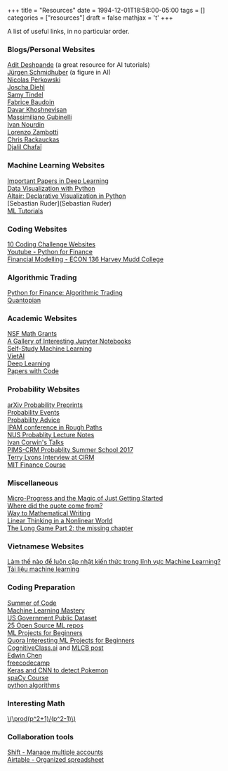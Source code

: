 +++
title = "Resources"
date = 1994-12-01T18:58:00-05:00
tags = []
categories = ["resources"]
draft = false
mathjax = 't'
+++

A list of useful links, in no particular order.

<!--more-->


### Blogs/Personal Websites
[Adit Deshpande](https://adeshpande3.github.io/adeshpande3.github.io/) (a great resource for AI tutorials)  
[Jürgen Schmidhuber](http://people.idsia.ch/~juergen/) (a figure in AI)  
[Nicolas Perkowski](https://www.mathematik.hu-berlin.de/de/forschung/forschungsgebiete/stochastik/stoch-employees/hp-perkowski/teaching)  
[Joscha Diehl](http://personal-homepages.mis.mpg.de/diehl/)  
[Samy Tindel](https://www.math.purdue.edu/~stindel/)  
[Fabrice Baudoin](https://sites.google.com/site/fabricebaudoinwebpage/)  
[Davar Khoshnevisan](http://www.math.utah.edu/~davar/publications.html)  
[Massimiliano Gubinelli](https://www.iam.uni-bonn.de/abteilung-gubinelli/teaching/)  
[Ivan Nourdin](https://sites.google.com/site/ivannourdin/home)  
[Lorenzo Zambotti](http://www.lpsm.paris/dw/doku.php?id=users:zambotti:index)  
[Chris Rackauckas](http://chrisrackauckas.com/)  
[Djalil Chafaï](http://djalil.chafai.net/blog/)  

### Machine Learning Websites

[Important Papers in Deep Learning](/post/deep_learning_papers)  
[Data Visualization with Python](https://towardsdatascience.com/the-next-level-of-data-visualization-in-python-dd6e99039d5e)  
[Altair: Declarative Visualization in Python](https://altair-viz.github.io/)  
[Sebastian Ruder](Sebastian Ruder)  
[ML Tutorials](https://github.com/ujjwalkarn/Machine-Learning-Tutorials)

### Coding Websites
[10 Coding Challenge Websites](https://medium.com/coderbyte/the-10-best-coding-challenge-websites-for-2018-12b57645b654)  
[Youtube - Python for Finance](https://www.youtube.com/playlist?list=PLQVvvaa0QuDcOdF96TBtRtuQksErCEBYZ)  
[Financial Modelling - ECON 136 Harvey Mudd College](https://www.palmislandtraders.com/econ136/e136lit.htm)  

### Algorithmic Trading 
[Python for Finance: Algorithmic Trading](https://www.datacamp.com/community/tutorials/finance-python-trading)  
[Quantopian](https://www.quantopian.com/lectures)  

### Academic Websites

[NSF Math Grants](https://www.nsf.gov/awards/award_visualization.jsp?org=DMS)  
[A Gallery of Interesting Jupyter Notebooks](https://github.com/jupyter/jupyter/wiki/a-gallery-of-interesting-jupyter-notebooks)  
[Self-Study Machine Learning](https://www.quora.com/What-are-your-recommendations-for-self-studying-machine-learning)  
[VietAI](https://github.com/lampts/vietai)  
[Deep Learning](https://github.com/ChristosChristofidis/awesome-deep-learning#papers)  
[Papers with Code](https://paperswithcode.com/)   

### Probability Websites
[arXiv Probability Preprints](https://arxiv.org/list/math.PR/recent)  
[Probability Events](http://www.math.columbia.edu/department/probability/seminar/upcoming_new.html)  
[Probability Advice](https://web.math.rochester.edu/people/faculty/cmlr/advice.md)  
[IPAM conference in Rough Paths](http://www.ipam.ucla.edu/programs/workshops/rough-paths-theory-and-applications/?tab=schedule)  
[NUS Probablity Lecture Notes](http://www.math.nus.edu.sg/~matsr/teaching.html)  
[Ivan Corwin's Talks](https://www.msri.org/people/20600)  
[PIMS-CRM Probablity Summer School 2017](http://www.math.ubc.ca/Links/ssprob17/)  
[Terry Lyons Interview at CIRM](https://www.youtube.com/watch?v=BTNxqucKjbs)  
[MIT Finance Course](https://www.youtube.com/playlist?list=PLUl4u3cNGP63B2lDhyKOsImI7FjCf6eDW)  

### Miscellaneous
[Micro-Progress and the Magic of Just Getting Started](https://www.nytimes.com/2018/01/22/smarter-living/micro-progress.html)  
[Where did the quote come from?](https://quoteinvestigator.com/)  
[Way to Mathematical Writing](http://tex.loria.fr/typographie/mathwriting.pdf)  
[Linear Thinking in a Nonlinear World](https://hbr.org/2017/05/linear-thinking-in-a-nonlinear-world)  
[The Long Game Part 2: the missing chapter](https://vimeo.com/channels/staffpicks/87448006)  

### Vietnamese Websites
[Làm thế nào để luôn cập nhật kiến thức trong lĩnh vực Machine Learning?](https://viblo.asia/p/question-lam-the-nao-de-luon-cap-nhat-kien-thuc-trong-linh-vuc-machine-learning-maGK7mBxlj2)   
[Tài liệu machine learning](https://forum.machinelearningcoban.com/t/tong-hop-tai-lieu-machine-learning-cho-nguoi-moi-bat-dau/537)

### Coding Preparation
[Summer of Code](https://summerofcode.withgoogle.com/)  
[Machine Learning Mastery](https://machinelearningmastery.com/self-study-machine-learning-projects/)  
[US Government Public Dataset](https://www.data.gov/)  
[25 Open Source ML repos](https://heartbeat.fritz.ai/25-open-source-machine-learning-repos-to-inspire-your-next-project-3b027a90155)  
[ML Projects for Beginners](https://elitedatascience.com/machine-learning-projects-for-beginners)  
[Quora Interesting ML Projects for Beginners](https://www.quora.com/What-are-some-really-interesting-machine-learning-projects-for-beginners)  
[CognitiveClass.ai](https://cognitiveclass.ai/) and [MLCB post](https://forum.machinelearningcoban.com/t/bat-dau-voi-bigdata-nhu-the-nao/55)  
[Edwin Chen](http://blog.echen.me/2017/05/30/exploring-lstms/)  
[freecodecamp](https://learn.freecodecamp.org/)   
[Keras and CNN to detect Pokemon](https://www.pyimagesearch.com/2018/04/16/keras-and-convolutional-neural-networks-cnns/)  
[spaCy Course](https://course.spacy.io/)  
[python algorithms](https://github.com/keon/algorithms)  


### Interesting Math  
[\\(\prod(p^2+1)/(p^2-1)\\)](https://mathoverflow.net/questions/164092/computing-prod-p-fracp2-1p21-without-the-zeta-function)

### Collaboration tools
[Shift - Manage multiple accounts](https://tryshift.com/)  
[Airtable - Organized spreadsheet](https://airtable.com/)

